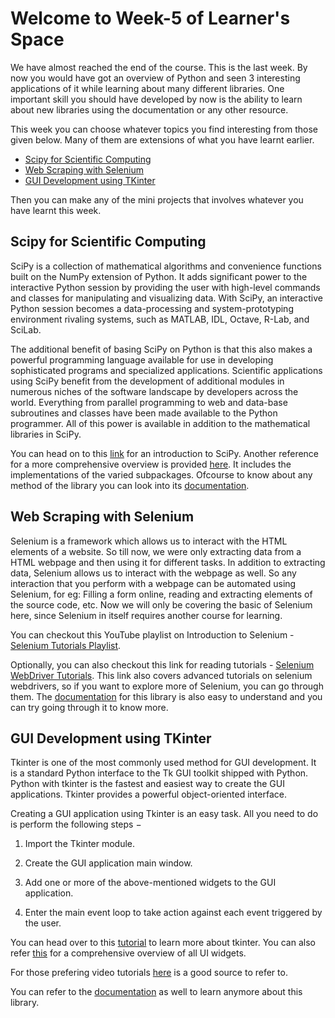 # Welcome to Week-5 of Learner's Space
We have almost reached the end of the course. This is the last week. By now you would have got an overview of Python and seen 3 interesting applications of it
while learning about many different libraries. One important skill you should have developed by now is the ability to learn about new libraries using the 
documentation or any other resource. 

This week you can choose whatever topics you find interesting from those given below. Many of them are extensions of what you have learnt earlier.

- [Scipy for Scientific Computing](#Scipy-for-Scientific-Computing)
- [Web Scraping with Selenium](#Web-Scraping-with-Selenium)
- [GUI Development using TKinter](#GUI-Development-using-TKinter)

Then you can make any of the mini projects that involves whatever you have learnt this week.

## Scipy for Scientific Computing

SciPy is a collection of mathematical algorithms and convenience functions built on the NumPy extension of Python. It adds significant power to the interactive Python session by providing the user with high-level commands and classes for manipulating and visualizing data. With SciPy, an interactive Python session becomes a data-processing and system-prototyping environment rivaling systems, such as MATLAB, IDL, Octave, R-Lab, and SciLab.

The additional benefit of basing SciPy on Python is that this also makes a powerful programming language available for use in developing sophisticated programs and specialized applications. Scientific applications using SciPy benefit from the development of additional modules in numerous niches of the software landscape by developers across the world. Everything from parallel programming to web and data-base subroutines and classes have been made available to the Python programmer. All of this power is available in addition to the mathematical libraries in SciPy.

You can head on to this [link](https://www.edureka.co/blog/scipy-tutorial/) for an introduction to SciPy. Another reference for a more comprehensive overview is provided [here](https://www.tutorialspoint.com/scipy/scipy_quick_guide.htm). It includes the implementations of the varied subpackages. Ofcourse to know about any method of the library you can look into its [documentation](https://docs.scipy.org/doc/scipy/reference/).

## Web Scraping with Selenium

Selenium is a framework which allows us to interact with the HTML elements of a website. So till now, we were only extracting data from a HTML webpage and then using it for different tasks. In addition to extracting data, Selenium allows us to interact with the webpage as well. So any interaction that you perform with a webpage can be automated using Selenium, for eg: Filling a form online, reading and extracting elements of the source code, etc. Now we will only be covering the basic of Selenium here, since Selenium in itself requires another course for learning.

You can checkout this YouTube playlist on Introduction to Selenium - [Selenium Tutorials Playlist](https://www.youtube.com/playlist?list=PLzMcBGfZo4-n40rB1XaJ0ak1bemvlqumQ).

Optionally, you can also checkout this link for reading tutorials - [Selenium WebDriver Tutorials](https://www.guru99.com/selenium-tutorial.html). This link also covers advanced tutorials on selenium webdrivers, so if you want to explore more of Selenium, you can go through them.
The [documentation](https://www.selenium.dev/documentation/en/getting_started/) for this library is also easy to understand and you can try going through it to know more.

## GUI Development using TKinter
Tkinter is one of the most commonly used method for GUI development. It is a standard Python interface to the Tk GUI toolkit shipped with Python. Python with tkinter is the fastest and easiest way to create the GUI applications. Tkinter provides a powerful object-oriented interface.

Creating a GUI application using Tkinter is an easy task. All you need to do is perform the following steps −

1. Import the Tkinter module.

2. Create the GUI application main window.

3. Add one or more of the above-mentioned widgets to the GUI application.

4. Enter the main event loop to take action against each event triggered by the user.

You can head over to this [tutorial](https://www.geeksforgeeks.org/python-tkinter-tutorial/) to learn more about tkinter. You can also refer [this](https://www.javatpoint.com/python-tkinter) for a comprehensive overview of all UI widgets.

For those prefering video tutorials [here](https://www.youtube.com/watch?v=VMP1oQOxfM0) is a good source to refer to.

You can refer to the [documentation](https://docs.python.org/3/library/tk.html) as well to learn anymore about this library.
